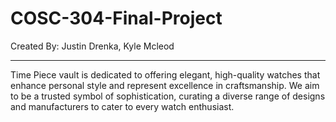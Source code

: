 # COSC-304-Final-Project
Created By: Justin Drenka, Kyle Mcleod

---
Time Piece vault is dedicated to offering elegant, high-quality watches that enhance personal style and represent excellence in craftsmanship. We aim to be a trusted symbol of sophistication, curating a diverse range of designs and manufacturers to cater to every watch enthusiast.

